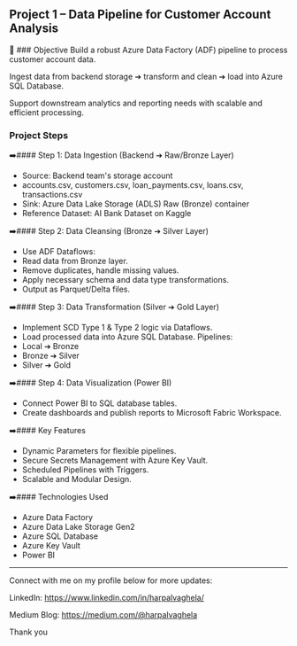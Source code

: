 ## Project 1 – Data Pipeline for Customer Account Analysis
🎯 ### Objective
Build a robust Azure Data Factory (ADF) pipeline to process customer account data.

Ingest data from backend storage ➔ transform and clean ➔ load into Azure SQL Database.

Support downstream analytics and reporting needs with scalable and efficient processing.

### Project Steps

➡️#### Step 1: Data Ingestion (Backend ➔ Raw/Bronze Layer)

- Source: Backend team's storage account
- accounts.csv, customers.csv, loan_payments.csv, loans.csv, transactions.csv
- Sink: Azure Data Lake Storage (ADLS) Raw (Bronze) container
- Reference Dataset: AI Bank Dataset on Kaggle

➡️#### Step 2: Data Cleansing (Bronze ➔ Silver Layer)

- Use ADF Dataflows:
- Read data from Bronze layer.
- Remove duplicates, handle missing values.
- Apply necessary schema and data type transformations.
- Output as Parquet/Delta files.

➡️#### Step 3: Data Transformation (Silver ➔ Gold Layer)

- Implement SCD Type 1 & Type 2 logic via Dataflows.
- Load processed data into Azure SQL Database.
Pipelines:
- Local ➔ Bronze
- Bronze ➔ Silver
- Silver ➔ Gold

➡️#### Step 4: Data Visualization (Power BI)

- Connect Power BI to SQL database tables.
- Create dashboards and publish reports to Microsoft Fabric Workspace.

➡️#### Key Features

- Dynamic Parameters for flexible pipelines.
- Secure Secrets Management with Azure Key Vault.
- Scheduled Pipelines with Triggers.
- Scalable and Modular Design.

➡️#### Technologies Used

- Azure Data Factory
- Azure Data Lake Storage Gen2
- Azure SQL Database
- Azure Key Vault
- Power BI

-------------------------------------------------------
Connect with me on my profile below for more updates:
 
LinkedIn: https://www.linkedin.com/in/harpalvaghela/

Medium Blog: https://medium.com/@harpalvaghela

Thank you

